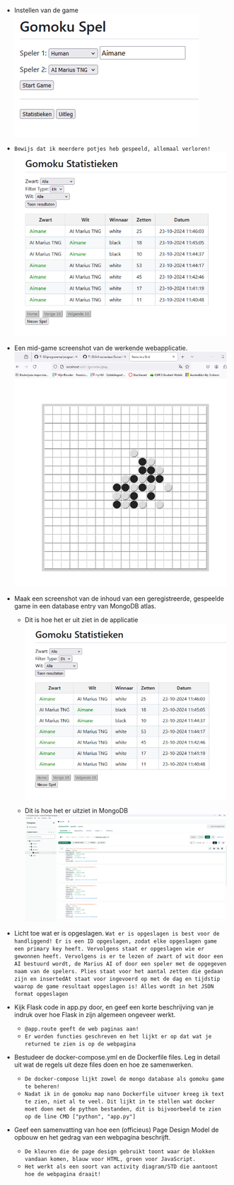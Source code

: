 - Instellen van de game
![alt text](image.png)

- `Bewijs dat ik meerdere potjes heb gespeeld, allemaal verloren!`
![alt text](image-1.png)

- Een mid-game screenshot van de werkende webapplicatie.
![alt text](image-2.png)

- Maak een screenshot van de inhoud van een geregistreerde, gespeelde game in een database entry van MongoDB atlas.
    - Dit is hoe het er uit ziet in de applicatie
    ![alt text](image-1.png)

    - Dit is hoe het er uitziet in MongoDB
    ![alt text](image-3.png)

- Licht toe wat er is opgeslagen.
`Wat er is opgeslagen is best voor de handliggend! Er is een ID opgeslagen, zodat elke opgeslagen game een primary key heeft. Vervolgens staat er opgeslagen wie er gewonnen heeft. Vervolgens is er te lezen of zwart of wit door een AI bestuurd wordt, de Marius AI of door een speler met de opgegeven naam van de spelers. Plies staat voor het aantal zetten die gedaan zijn en insertedAt staat voor ingevoerd op met de dag en tijdstip waarop de game resultaat opgeslagen is! Alles wordt in het JSON format opgeslagen`

- Kijk Flask code in app.py door, en geef een korte beschrijving van je indruk over hoe Flask in zijn algemeen ongeveer werkt.
    - `@app.route geeft de web paginas aan!`
    - `Er worden functies geschreven en het lijkt er op dat wat je returned te zien is op de webpagina`

- Bestudeer de docker-compose.yml en de Dockerfile files. Leg in detail uit wat de regels uit deze files doen en hoe ze samenwerken.
    - `De docker-compose lijkt zowel de mongo database als gomoku game te beheren!`
    - `Nadat ik in de gomoku map nano Dockerfile uitvoer kreeg ik text te zien, niet al te veel. Dit lijkt in te stellen wat docker moet doen met de python bestanden, dit is bijvoorbeeld te zien op de line CMD ["python", "app.py"]`

- Geef een samenvatting van hoe een (officieus) Page Design Model de opbouw en het gedrag van een webpagina beschrijft.
    - `De kleuren die de page design gebruikt toont waar de blokken vandaan komen, blauw voor HTML, groen voor JavaScript.`
    - `Het werkt als een soort van activity diagram/STD die aantoont hoe de webpagina draait!`